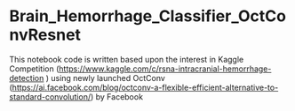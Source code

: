 # Brain_Hemorrhage_Classifier_OctConvResnet
This notebook code is written based upon the interest in Kaggle Competition (https://www.kaggle.com/c/rsna-intracranial-hemorrhage-detection ) using newly launched OctConv (https://ai.facebook.com/blog/octconv-a-flexible-efficient-alternative-to-standard-convolution/)  by Facebook 
